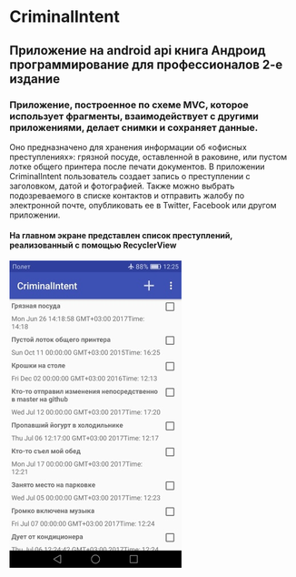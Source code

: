 # CriminalIntent
## Приложение на android api книга Андроид программирование для профессионалов 2-е издание
### Приложение, построенное по схеме MVC, которое использует фрагменты, взаимодействует с другими приложениями, делает снимки и сохраняет данные.
Оно предназначено для хранения информации об «офисных преступлениях»: грязной посуде, оставленной в раковине, или пустом лотке общего принтера после печати документов.
В приложении CriminalIntent пользователь создает запись о преступлении с заголовком, датой и фотографией. Также можно выбрать подозреваемого в списке контактов и отправить жалобу по электронной почте, опубликовать ее в Twitter, Facebook или другом приложении.

#### На главном экране представлен список преступлений, реализованный с помощью RecyclerView 

![Image alt](https://github.com/TishkevichLeonid/CriminalIntent/raw/master/screenshots/RecyclerView1.jpg)
